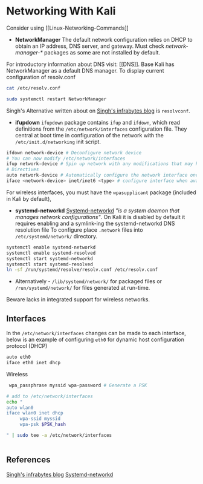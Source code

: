 # Networking With Kali

Consider using [[Linux-Networking-Commands]]

- **NetworkManager**
The default network configuration relies on DHCP to obtain an IP address, DNS server, and gateway. Must check _network-manager-*_ packages as some are not installed by default.

For introductory information about DNS visit: [[DNS]]. Base Kali has NetworkManager as a default DNS manager. To display current configuration of resolv.conf

```bash
cat /etc/resolv.conf
```

```bash
sudo systemctl restart NetworkManager
```


Singh's Alternative written about on [Singh's infrabytes blog](http://www.infrabytes.com/change-dns-in-kali) is `resolvconf`.

- **ifupdown**
`ifupdown` package contains  `ifup` and `ifdown`, which read definitions from the `/etc/network/interfaces` configuration file. They central at boot time in configuration of the network with the `/etc/init.d/networking` init script.
```bash
ifdown network-device # Deconfigure network device
# You can now modify /etc/network/interfaces
ifup network-device # Spin up network with any modifications that may have been made
# Directives
auto network-device # Automatically configure the network interface once it is available
iface <network-device> inet/inet6 <type> # configure interface when avaliable

``` 
For wireless interfaces, you must have the `wpasupplicant` package (included in Kali by default),

- **systemd-networkd**
[Systemd-networkd](https://wiki.archlinux.org/title/Systemd-networkd) *"is a system daemon that manages network configurations"*.  On Kali it is disabled by default it requires enabling and a symlink-ing the systemd-networkd DNS resolution file
To configure place `.network` files into `/etc/systemd/network/` directory. 

```bash
systemctl enable systemd-networkd
systemctl enable systemd-resolved
systemctl start systemd-networkd
systemctl start systemd-resolved
ln -sf /run/systemd/resolve/resolv.conf /etc/resolv.conf
```
- Alternatively - `/lib/systemd/network/` for packaged files or `/run/systemd/network/` for files generated at run-time. 

Beware lacks in integrated support for wireless networks.

## Interfaces

In the `/etc/network/interfaces` changes can be made to each interface, below is an example of configuring `eth0` for dynamic host configuration protocol (DHCP)
```bash
auto eth0
iface eth0 inet dhcp
```

Wireless
```bash
 wpa_passphrase myssid wpa-password # Generate a PSK

# add to /etc/network/interfaces
echo "
auto wlan0
iface wlan0 inet dhcp
     wpa-ssid myssid
     wpa-psk $PSK_hash

" | sudo tee -a /etc/network/interfaces
 
```


## References

[Singh's infrabytes blog](http://www.infrabytes.com/change-dns-in-kali)
[Systemd-networkd](https://wiki.archlinux.org/title/Systemd-networkd) 